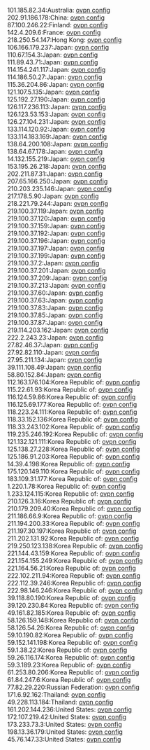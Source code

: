 101.185.82.34:Australia: [ovpn config](vpn/101_185_82_34.ovpn)  
202.91.186.178:China: [ovpn config](vpn/202_91_186_178.ovpn)  
87.100.246.22:Finland: [ovpn config](vpn/87_100_246_22.ovpn)  
142.4.209.6:France: [ovpn config](vpn/142_4_209_6.ovpn)  
218.250.54.147:Hong Kong: [ovpn config](vpn/218_250_54_147.ovpn)  
106.166.179.237:Japan: [ovpn config](vpn/106_166_179_237.ovpn)  
110.67.154.3:Japan: [ovpn config](vpn/110_67_154_3.ovpn)  
111.89.43.71:Japan: [ovpn config](vpn/111_89_43_71.ovpn)  
114.154.241.117:Japan: [ovpn config](vpn/114_154_241_117.ovpn)  
114.186.50.27:Japan: [ovpn config](vpn/114_186_50_27.ovpn)  
115.36.204.86:Japan: [ovpn config](vpn/115_36_204_86.ovpn)  
121.107.5.135:Japan: [ovpn config](vpn/121_107_5_135.ovpn)  
125.192.27.190:Japan: [ovpn config](vpn/125_192_27_190.ovpn)  
126.117.236.113:Japan: [ovpn config](vpn/126_117_236_113.ovpn)  
126.123.53.153:Japan: [ovpn config](vpn/126_123_53_153.ovpn)  
126.27.104.231:Japan: [ovpn config](vpn/126_27_104_231.ovpn)  
133.114.120.92:Japan: [ovpn config](vpn/133_114_120_92.ovpn)  
133.114.183.169:Japan: [ovpn config](vpn/133_114_183_169.ovpn)  
138.64.200.108:Japan: [ovpn config](vpn/138_64_200_108.ovpn)  
138.64.67.178:Japan: [ovpn config](vpn/138_64_67_178.ovpn)  
14.132.155.219:Japan: [ovpn config](vpn/14_132_155_219.ovpn)  
153.195.26.218:Japan: [ovpn config](vpn/153_195_26_218.ovpn)  
202.211.87.31:Japan: [ovpn config](vpn/202_211_87_31.ovpn)  
207.65.166.250:Japan: [ovpn config](vpn/207_65_166_250.ovpn)  
210.203.235.146:Japan: [ovpn config](vpn/210_203_235_146.ovpn)  
217.178.5.90:Japan: [ovpn config](vpn/217_178_5_90.ovpn)  
218.221.79.244:Japan: [ovpn config](vpn/218_221_79_244.ovpn)  
219.100.37.119:Japan: [ovpn config](vpn/219_100_37_119.ovpn)  
219.100.37.120:Japan: [ovpn config](vpn/219_100_37_120.ovpn)  
219.100.37.159:Japan: [ovpn config](vpn/219_100_37_159.ovpn)  
219.100.37.192:Japan: [ovpn config](vpn/219_100_37_192.ovpn)  
219.100.37.196:Japan: [ovpn config](vpn/219_100_37_196.ovpn)  
219.100.37.197:Japan: [ovpn config](vpn/219_100_37_197.ovpn)  
219.100.37.199:Japan: [ovpn config](vpn/219_100_37_199.ovpn)  
219.100.37.2:Japan: [ovpn config](vpn/219_100_37_2.ovpn)  
219.100.37.201:Japan: [ovpn config](vpn/219_100_37_201.ovpn)  
219.100.37.209:Japan: [ovpn config](vpn/219_100_37_209.ovpn)  
219.100.37.213:Japan: [ovpn config](vpn/219_100_37_213.ovpn)  
219.100.37.60:Japan: [ovpn config](vpn/219_100_37_60.ovpn)  
219.100.37.63:Japan: [ovpn config](vpn/219_100_37_63.ovpn)  
219.100.37.83:Japan: [ovpn config](vpn/219_100_37_83.ovpn)  
219.100.37.85:Japan: [ovpn config](vpn/219_100_37_85.ovpn)  
219.100.37.87:Japan: [ovpn config](vpn/219_100_37_87.ovpn)  
219.114.203.162:Japan: [ovpn config](vpn/219_114_203_162.ovpn)  
222.2.243.23:Japan: [ovpn config](vpn/222_2_243_23.ovpn)  
27.82.46.37:Japan: [ovpn config](vpn/27_82_46_37.ovpn)  
27.92.82.110:Japan: [ovpn config](vpn/27_92_82_110.ovpn)  
27.95.211.134:Japan: [ovpn config](vpn/27_95_211_134.ovpn)  
39.111.108.49:Japan: [ovpn config](vpn/39_111_108_49.ovpn)  
58.80.152.84:Japan: [ovpn config](vpn/58_80_152_84.ovpn)  
112.163.176.104:Korea Republic of: [ovpn config](vpn/112_163_176_104.ovpn)  
115.22.61.93:Korea Republic of: [ovpn config](vpn/115_22_61_93.ovpn)  
116.124.59.86:Korea Republic of: [ovpn config](vpn/116_124_59_86.ovpn)  
116.125.69.177:Korea Republic of: [ovpn config](vpn/116_125_69_177.ovpn)  
118.223.24.111:Korea Republic of: [ovpn config](vpn/118_223_24_111.ovpn)  
118.33.152.136:Korea Republic of: [ovpn config](vpn/118_33_152_136.ovpn)  
118.33.243.102:Korea Republic of: [ovpn config](vpn/118_33_243_102.ovpn)  
119.235.246.192:Korea Republic of: [ovpn config](vpn/119_235_246_192.ovpn)  
121.132.121.111:Korea Republic of: [ovpn config](vpn/121_132_121_111.ovpn)  
125.138.27.228:Korea Republic of: [ovpn config](vpn/125_138_27_228.ovpn)  
125.186.91.203:Korea Republic of: [ovpn config](vpn/125_186_91_203.ovpn)  
14.39.4.198:Korea Republic of: [ovpn config](vpn/14_39_4_198.ovpn)  
175.120.149.110:Korea Republic of: [ovpn config](vpn/175_120_149_110.ovpn)  
183.109.31.177:Korea Republic of: [ovpn config](vpn/183_109_31_177.ovpn)  
1.220.1.78:Korea Republic of: [ovpn config](vpn/1_220_1_78.ovpn)  
1.233.124.115:Korea Republic of: [ovpn config](vpn/1_233_124_115.ovpn)  
210.126.3.16:Korea Republic of: [ovpn config](vpn/210_126_3_16.ovpn)  
210.179.209.40:Korea Republic of: [ovpn config](vpn/210_179_209_40.ovpn)  
211.186.66.9:Korea Republic of: [ovpn config](vpn/211_186_66_9.ovpn)  
211.194.200.33:Korea Republic of: [ovpn config](vpn/211_194_200_33.ovpn)  
211.197.30.197:Korea Republic of: [ovpn config](vpn/211_197_30_197.ovpn)  
211.202.131.92:Korea Republic of: [ovpn config](vpn/211_202_131_92.ovpn)  
219.250.123.138:Korea Republic of: [ovpn config](vpn/219_250_123_138.ovpn)  
221.144.43.159:Korea Republic of: [ovpn config](vpn/221_144_43_159.ovpn)  
221.154.155.249:Korea Republic of: [ovpn config](vpn/221_154_155_249.ovpn)  
221.164.56.21:Korea Republic of: [ovpn config](vpn/221_164_56_21.ovpn)  
222.102.211.94:Korea Republic of: [ovpn config](vpn/222_102_211_94.ovpn)  
222.112.39.246:Korea Republic of: [ovpn config](vpn/222_112_39_246.ovpn)  
222.98.146.246:Korea Republic of: [ovpn config](vpn/222_98_146_246.ovpn)  
39.118.80.190:Korea Republic of: [ovpn config](vpn/39_118_80_190.ovpn)  
39.120.230.84:Korea Republic of: [ovpn config](vpn/39_120_230_84.ovpn)  
49.161.82.185:Korea Republic of: [ovpn config](vpn/49_161_82_185.ovpn)  
58.126.159.148:Korea Republic of: [ovpn config](vpn/58_126_159_148.ovpn)  
58.126.54.26:Korea Republic of: [ovpn config](vpn/58_126_54_26.ovpn)  
59.10.190.82:Korea Republic of: [ovpn config](vpn/59_10_190_82.ovpn)  
59.152.141.198:Korea Republic of: [ovpn config](vpn/59_152_141_198.ovpn)  
59.1.38.22:Korea Republic of: [ovpn config](vpn/59_1_38_22.ovpn)  
59.26.116.174:Korea Republic of: [ovpn config](vpn/59_26_116_174.ovpn)  
59.3.189.23:Korea Republic of: [ovpn config](vpn/59_3_189_23.ovpn)  
61.253.80.206:Korea Republic of: [ovpn config](vpn/61_253_80_206.ovpn)  
61.84.247.6:Korea Republic of: [ovpn config](vpn/61_84_247_6.ovpn)  
77.82.29.220:Russian Federation: [ovpn config](vpn/77_82_29_220.ovpn)  
171.6.92.162:Thailand: [ovpn config](vpn/171_6_92_162.ovpn)  
49.228.113.184:Thailand: [ovpn config](vpn/49_228_113_184.ovpn)  
161.202.144.236:United States: [ovpn config](vpn/161_202_144_236.ovpn)  
172.107.219.42:United States: [ovpn config](vpn/172_107_219_42.ovpn)  
173.233.73.3:United States: [ovpn config](vpn/173_233_73_3.ovpn)  
198.13.36.179:United States: [ovpn config](vpn/198_13_36_179.ovpn)  
45.76.147.33:United States: [ovpn config](vpn/45_76_147_33.ovpn)  
